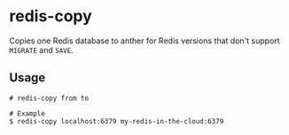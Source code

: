 # redis-copy

Copies one Redis database to anther for Redis versions that don't support
`MIGRATE` and `SAVE`.


## Usage

```
# redis-copy from to

# Example
$ redis-copy localhost:6379 my-redis-in-the-cloud:6379

```
